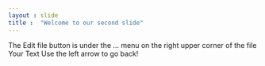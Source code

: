 ```yaml
---
layout : slide
title :  "Welcome to our second slide"
---
```

The Edit file button is under the ... menu on the right upper corner of the file
Your Text
Use the left arrow to go back!
